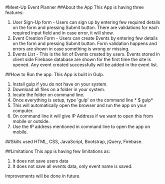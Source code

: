 
#Meet-Up Event Planner
##About the App 
This App is having three features:

1. User Sign-Up form - Users can sign up by entering few required details on the form and pressing Submit button. There are validations for each required input field and in case error, it will show. 
2. Event Creation Form - Users can create Events by entering few details on the form and pressing Submit button. Form validation happens and errors are shown in case something is wrong or missing. 
3. Events List - This is the list of Events created by users. Events stored in client side Firebase database are shown for the first time the site is opened. Any event created successfully will be added in the event list.

##How to Run the app.
This App is built in Gulp. 

1. Install gulp if you do not have on your system. 
2. Download all files on a folder in your system.
3. locate the folder on command line. 
4. Once everything is setup, type 'gulp' on the command line          * $<folder-name> gulp*
5. This will automatically open the browser and run the app on your computer. 
6. On command line it will give IP Address if we want to open this from mobile or outside. 
7. Use the IP address mentioned in command line to open the app on mobile.

##Skills used
HTML, CSS, JavaScript, Bootstrap, jQuery, Firebase.

##Limitations
This app is having few limitations as:

1. It does not save users data
2. It does not save all events data, only event name is saved. 

Improvements will be done in future.


  
